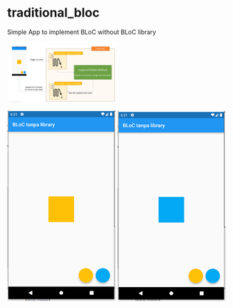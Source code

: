 # traditional_bloc 


Simple App to implement BLoC without BLoC library


<img src="https://github.com/nurhidayat-agung/traditional_bloc/blob/master/ss/data_flow.png" width="250">

<p float="left">
<img src="https://github.com/nurhidayat-agung/traditional_bloc/blob/master/ss/1.PNG" width="250">
<img src="https://github.com/nurhidayat-agung/traditional_bloc/blob/master/ss/2.PNG" width="250">
</p>
